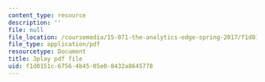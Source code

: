 ```yaml
---
content_type: resource
description: ''
file: null
file_location: /coursemedia/15-071-the-analytics-edge-spring-2017/f1d0151c67564b4505e08432a8645778_fsF79kN9G28.pdf
file_type: application/pdf
resourcetype: Document
title: 3play pdf file
uid: f1d0151c-6756-4b45-05e0-8432a8645778
---
```

